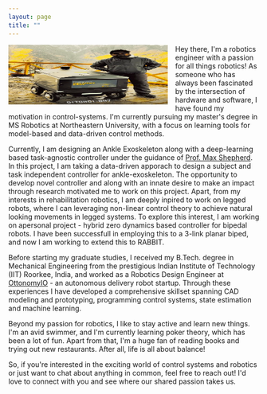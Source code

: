 ```yaml
---
layout: page
title: ""
---
```

<img align="left" width="320" height="120" src="/assets/my_photo2.png" style="padding-right: 15px; padding-bottom: 15px;">

Hey there, I'm a robotics engineer with a passion for all things robotics! As someone who has always been fascinated by the intersection of hardware and software, I have found my motivation in control-systems. I'm currently pursuing my master's degree in MS Robotics at Northeastern University, with a focus on learning tools for model-based and data-driven control methods. 

Currently, I am designing an Ankle Exoskeleton along with a deep-learning based task-agnostic controller under the guidance of [Prof. Max Shepherd](https://coe.northeastern.edu/people/shepherd-maxwell/). In this project, I am taking a data-driven apporach to design a subject and task independent controller for ankle-exoskeleton. The opportunity to develop novel controller and along with an innate desire to make an impact through research motivated me to work on this project. Apart, from my interests in rehabilitation robotics, I am deeply inpired to work on legged robots, where I can leveraging non-linear control theory to achieve natural looking movements in legged systems. To explore this interest, I am working on apersonal project - hybrid zero dynamics based controller for bipedal robots. I have been successfull in employing this to a 3-link planar biped, and now I am working to extend this to RABBIT. 

Before starting my graduate studies, I received my B.Tech. degree in Mechanical Engineering from the prestigious Indian Institute of Technology (IIT) Roorkee, India, and worked as a Robotics Design Engineer at [OttonomyIO](https://ottonomy.io/) - an autonomous delivery robot startup. Through these experiences I have developed a comprehensive skillset spanning CAD modeling and prototyping, programming control systems, state estimation and machine learning. 

Beyond my passion for robotics, I like to stay active and learn new things. I'm an avid swimmer, and I'm currently learning poker theory, which has been a lot of fun. Apart from that, I'm a huge fan of reading books and trying out new restaurants. After all, life is all about balance!

So, if you're interested in the exciting world of control systems and robotics or just want to chat about anything in common, feel free to reach out! I'd love to connect with you and see where our shared passion takes us.